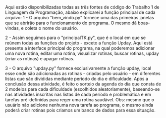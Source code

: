 Aqui estão disponibilizadas todas as três fontes de código do Trabalho 1 de Linguagem da Programação, abaixo explicarei a função principal de cada arquivo:
1 - O arquivo "bem_vindo.py" fornece uma das primeiras janelas que se abrirão para o funcionamento do programa. O mesmo dá boas-vindas, e coleta o nome do usuário.

2 - Assim seguimos para o "principalTK.py", que é o local em que se reúnem todas as funções do projeto - exceto a função Upday. Aqui está presente a interface principal do programa, na qual poderemos adicionar uma nova rotina, editar uma rotina, visualizar rotinas, buscar rotinas, upday (criar as rotinas) e apagar rotinas. 

3 - O arquivo "upday.py" fornece exclusivamente a função upday, local esse onde são adicionadas as rotinas - criadas pelo usuário - em diferentes listas que são divididas mediante período do dia e dificuldade. Após a conclusão dessa atividade, é feito o sorteio da agenda do dia que consta de 2 modelos para cada dificuldade (escolhidos aleatoriamente), baseando-se nas atividades inscritas nas listas de cada período e problemática e em tarefas pré-definidas para reger uma rotina saudável.
Obs: mesmo que o usuário não adicione nenhuma nova tarefa ao programa, o mesmo ainda poderá criar rotinas pois criamos um banco de dados para essa situação.
